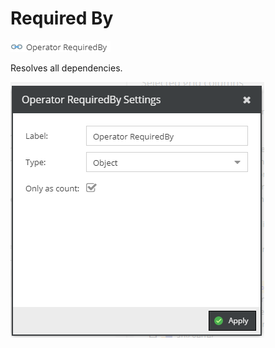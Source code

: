 # Required By

![Setting](../../../img/gridconfig/operator_requiredby_symbol.png)

Resolves all dependencies.

![Sample](../../../img/gridconfig/operator_requiredby_sample.png)




